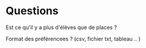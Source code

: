 # Questions

Est ce qu'il y a plus d'élèves que de places ?

Format des préférencees ? (csv, fichier txt, tableau .. )
